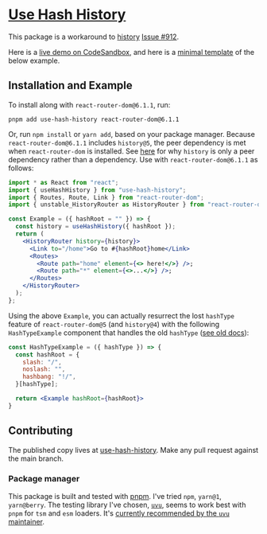 # [Use Hash History](https://yarnpkg.com/package/use-hash-history)

This package is a workaround to [history](https://github.com/remix-run/history) [Issue #912](https://github.com/remix-run/history/issues/912).

Here is a [live demo on CodeSandbox](https://codesandbox.io/s/use-hash-history-esl4q),
and here is a [minimal template](https://github.com/thejohnhoffer/test-history-router#history-router-test-template) of the below example.

## Installation and Example

To install along with `react-router-dom@6.1.1`, run:

```
pnpm add use-hash-history react-router-dom@6.1.1
```

Or, run `npm install` or `yarn add`, based on your package manager. Because `react-router-dom@6.1.1` includes `history@5`, the peer dependency is met when `react-router-dom` is installed. See [here](https://github.com/remix-run/react-router/pull/7586#issuecomment-991703987) for why `history` is only a peer dependency rather than a dependency. Use with `react-router-dom@6.1.1` as follows:

```jsx
import * as React from "react";
import { useHashHistory } from "use-hash-history";
import { Routes, Route, Link } from "react-router-dom";
import { unstable_HistoryRouter as HistoryRouter } from "react-router-dom";

const Example = ({ hashRoot = "" }) => {
  const history = useHashHistory({ hashRoot });
  return (
    <HistoryRouter history={history}>
      <Link to="/home">Go to #{hashRoot}home</Link>
      <Routes>
        <Route path="home" element={<> here!</>} />;
        <Route path="*" element={<>...</>} />;
      </Routes>
    </HistoryRouter>
  );
};
```

Using the above `Example`, you can actually resurrect the lost `hashType` feature of `react-router-dom@5` (and `history@4`) with the following `HashTypeExample` component that handles the old `hashType` ([see old docs](https://v5.reactrouter.com/web/api/HashRouter/hashtype-string)):

```jsx
const HashTypeExample = ({ hashType }) => {
  const hashRoot = {
    slash: "/",
    noslash: "",
    hashbang: "!/",
  }[hashType];

  return <Example hashRoot={hashRoot}>
}
```

## Contributing

The published copy lives at [use-hash-history](https://github.com/thejohnhoffer/use-hash-history/).
Make any pull request against the main branch.

### Package manager

This package is built and tested with [pnpm](https://pnpm.io/). I've tried `npm`, `yarn@1`, `yarn@berry`. The testing library I've chosen, [`uvu`](https://www.npmjs.com/package/uvu), seems to work best with `pnpm` for `tsm` and `esm` loaders. It's [currently recommended by the `uvu` maintainer](https://github.com/lukeed/uvu/issues/144#issuecomment-939316208).

